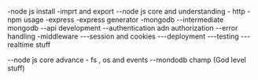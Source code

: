 -node js install
-imprt and export
--node js core and understanding - http
-npm usage
-express
-express generator
-mongodb
--intermediate mongodb
--api development
--authentication adn authorization
--error handling
-middleware
---session and cookies
---deployment
---testing
---realtime stuff

--node js core advance - fs , os and events
--mondodb champ (God level stuff)
